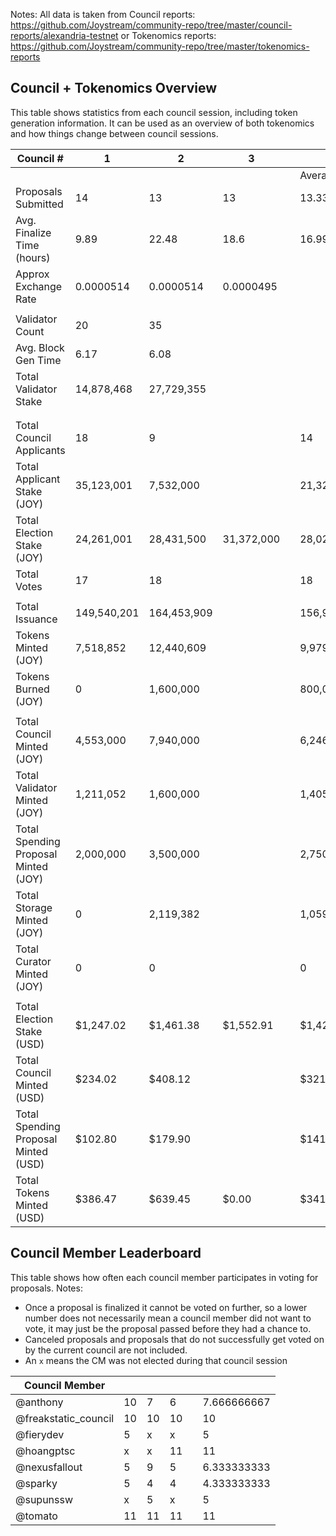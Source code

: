 Notes: All data is taken from Council reports: https://github.com/Joystream/community-repo/tree/master/council-reports/alexandria-testnet or Tokenomics reports: https://github.com/Joystream/community-repo/tree/master/tokenomics-reports

## Council + Tokenomics Overview
This table shows statistics from each council session, including token generation information. It can be used as an overview of both tokenomics and how things change between council sessions.

| Council #                            | 1           | 2           | 3          |  |             |
|--------------------------------------|-------------|-------------|------------|--|-------------|
|                                      |             |             |            |  | Averages    |
| Proposals Submitted                  | 14          | 13          | 13         |  | 13.33333333 |
| Avg. Finalize Time (hours)           | 9.89        | 22.48       | 18.6       |  | 16.99       |
| Approx Exchange Rate                 | 0.0000514   | 0.0000514   | 0.0000495  |  |             |
|                                      |             |             |            |  |             |
| Validator Count                      | 20          | 35          |            |  |             |
| Avg. Block Gen Time                  | 6.17        | 6.08        |            |  |             |
| Total Validator Stake                | 14,878,468  | 27,729,355  |            |  |             |
|                                      |             |             |            |  |             |
|                                      |             |             |            |  |             |
| Total Council Applicants             | 18          | 9           |            |  | 14          |
| Total Applicant Stake (JOY)          | 35,123,001  | 7,532,000   |            |  | 21,327,501  |
| Total Election Stake (JOY)           | 24,261,001  | 28,431,500  | 31,372,000 |  | 28,021,500  |
| Total Votes                          | 17          | 18          |            |  | 18          |
|                                      |             |             |            |  |             |
| Total Issuance                       | 149,540,201 | 164,453,909 |            |  | 156,997,055 |
| Tokens Minted (JOY)                  | 7,518,852   | 12,440,609  |            |  | 9,979,731   |
| Tokens Burned (JOY)                  | 0           | 1,600,000   |            |  | 800,000     |
|                                      |             |             |            |  |             |
| Total Council Minted (JOY)           | 4,553,000   | 7,940,000   |            |  | 6,246,500   |
| Total Validator Minted (JOY)         | 1,211,052   | 1,600,000   |            |  | 1,405,526   |
| Total Spending Proposal Minted (JOY) | 2,000,000   | 3,500,000   |            |  | 2,750,000   |
| Total Storage Minted (JOY)           | 0           | 2,119,382   |            |  | 1,059,691   |
| Total Curator Minted (JOY)           | 0           | 0           |            |  | 0           |
|                                      |             |             |            |  |             |
| Total Election Stake (USD)           | $1,247.02   | $1,461.38   | $1,552.91  |  | $1,420.44   |
| Total Council Minted (USD)           | $234.02     | $408.12     |            |  | $321.07     |
| Total Spending Proposal Minted (USD) | $102.80     | $179.90     |            |  | $141.35     |
| Total Tokens Minted (USD)            | $386.47     | $639.45     | $0.00      |  | $341.97     |

## Council Member Leaderboard
This table shows how often each council member participates in voting for proposals.
Notes:
* Once a proposal is finalized it cannot be voted on further, so a lower number does not necessarily mean a council member did not want to vote, it may just be the proposal passed before they had a chance to.
* Canceled proposals and proposals that do not successfully get voted on by the current council are not included.
* An `x` means the CM was not elected during that council session

| Council Member       |    |    |    |  |             |
|----------------------|----|----|----|--|-------------|
| @anthony             | 10 | 7  | 6  |  | 7.666666667 |
| @freakstatic_council | 10 | 10 | 10 |  | 10          |
| @fierydev            | 5  | x  | x  |  | 5           |
| @hoangptsc           | x  | x  | 11 |  | 11          |
| @nexusfallout        | 5  | 9  | 5  |  | 6.333333333 |
| @sparky              | 5  | 4  | 4  |  | 4.333333333 |
| @supunssw            | x  | 5  | x  |  | 5           |
| @tomato              | 11 | 11 | 11 |  | 11          |
